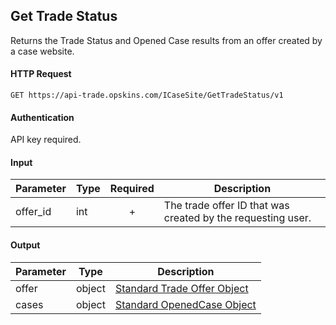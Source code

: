 ## Get Trade Status

Returns the Trade Status and Opened Case results from an offer created by a case website.

#### HTTP Request

`GET https://api-trade.opskins.com/ICaseSite/GetTradeStatus/v1`

#### Authentication

API key required.

#### Input

Parameter | Type | Required   | Description
--------- | -----| :--------: | -----------
offer_id  | int  | + | The trade offer ID that was created by the requesting user.

#### Output

Parameter | Type | Description
--------- | -----| -------- 
offer    | object | [Standard Trade Offer Object](/ITrade.md#standard-trade-offer-object)
cases    | object | [Standard OpenedCase Object](/ICase.md#standard-openedcase-object)
